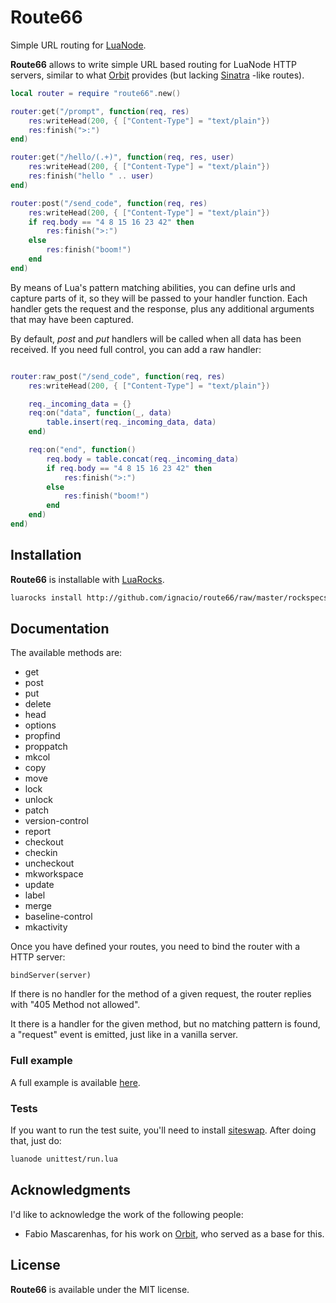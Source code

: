 # Route66 #

Simple URL routing for [LuaNode][1].

**Route66** allows to write simple URL based routing for LuaNode HTTP servers, similar to what [Orbit][2] provides 
(but lacking [Sinatra][3] -like routes).

```lua
local router = require "route66".new()

router:get("/prompt", function(req, res)
	res:writeHead(200, { ["Content-Type"] = "text/plain"})
	res:finish(">:")
end)

router:get("/hello/(.+)", function(req, res, user)
	res:writeHead(200, { ["Content-Type"] = "text/plain"})
	res:finish("hello " .. user)
end)

router:post("/send_code", function(req, res)
	res:writeHead(200, { ["Content-Type"] = "text/plain"})
	if req.body == "4 8 15 16 23 42" then
		res:finish(">:")
	else
		res:finish("boom!")
	end
end)
```

By means of Lua's pattern matching abilities, you can define urls and capture parts of it, so they will be passed to 
your handler function. Each handler gets the request and the response, plus any additional arguments that may have been 
captured.

By default, *post* and *put* handlers will be called when all data has been received. If you need full control, you can 
add a raw handler:

```lua

router:raw_post("/send_code", function(req, res)
	res:writeHead(200, { ["Content-Type"] = "text/plain"})

	req._incoming_data = {}
	req:on("data", function(_, data)
		table.insert(req._incoming_data, data)
	end)

	req:on("end", function()
		req.body = table.concat(req._incoming_data)
		if req.body == "4 8 15 16 23 42" then
			res:finish(">:")
		else
			res:finish("boom!")
		end
	end)
end)
```


## Installation #
**Route66** is installable with [LuaRocks][4].

```bash
luarocks install http://github.com/ignacio/route66/raw/master/rockspecs/route66-scm-1.rockspec
```

## Documentation #
The available methods are:

 - get
 - post
 - put
 - delete
 - head
 - options
 - propfind
 - proppatch
 - mkcol
 - copy
 - move
 - lock
 - unlock
 - patch
 - version-control
 - report
 - checkout
 - checkin
 - uncheckout
 - mkworkspace
 - update
 - label
 - merge
 - baseline-control
 - mkactivity

Once you have defined your routes, you need to bind the router with a HTTP server:

    bindServer(server)

If there is no handler for the method of a given request, the router replies with "405 Method not allowed".

It there is a handler for the given method, but no matching pattern is found, a "request" event is emitted, just like in
 a vanilla server.

### Full example #

A full example is available [here](https://gist.github.com/751528).
<script src="https://gist.github.com/751528.js"> </script>

### Tests #

If you want to run the test suite, you'll need to install [siteswap][5]. After doing that, just do:

```bash
luanode unittest/run.lua
````

## Acknowledgments #
I'd like to acknowledge the work of the following people:

 - Fabio Mascarenhas, for his work on [Orbit][2], who served as a base for this.

 
## License #
**Route66** is available under the MIT license.


[1]: https://github.com/ignacio/luanode/
[2]: http://keplerproject.github.com/orbit/
[3]: http://www.sinatrarb.com/
[4]: http://www.luarocks.org/
[5]: https://github.com/ignacio/siteswap/

